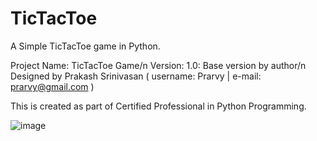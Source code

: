 # TicTacToe
A Simple TicTacToe game in Python.

Project Name: TicTacToe Game/n
Version: 1.0: Base version by author/n
Designed by Prakash Srinivasan ( username: Prarvy | e-mail: prarvy@gmail.com )

This is created as part of Certified Professional in Python Programming.

![image](https://github.com/Prarvy/TicTacToe/assets/134375021/cf064089-5991-4947-ac21-c8ec6e6d74bf)

